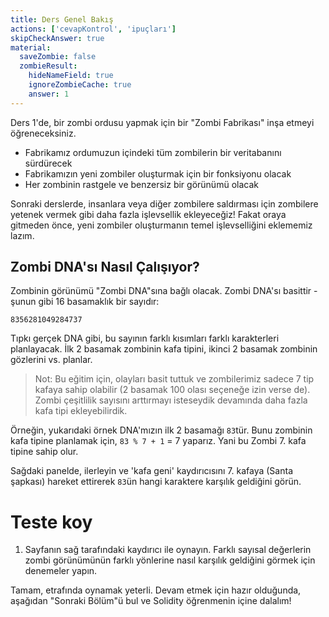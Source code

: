 ```yaml
---
title: Ders Genel Bakış
actions: ['cevapKontrol', 'ipuçları']
skipCheckAnswer: true
material:
  saveZombie: false
  zombieResult:
    hideNameField: true
    ignoreZombieCache: true
    answer: 1
---
```


Ders 1'de, bir zombi ordusu yapmak için bir "Zombi Fabrikası" inşa etmeyi öğreneceksiniz.

* Fabrikamız ordumuzun içindeki tüm zombilerin bir veritabanını sürdürecek  
* Fabrikamızın yeni zombiler oluşturmak için bir fonksiyonu olacak  
* Her zombinin rastgele ve benzersiz bir görünümü olacak  

Sonraki derslerde, insanlara veya diğer zombilere saldırması için zombilere yetenek vermek gibi daha fazla işlevsellik ekleyeceğiz! Fakat oraya gitmeden önce, yeni zombiler oluşturmanın temel işlevselliğini eklememiz lazım.
  
## Zombi DNA'sı Nasıl Çalışıyor?

Zombinin görünümü "Zombi DNA"sına bağlı olacak. Zombi DNA'sı basittir - şunun gibi 16 basamaklık bir sayıdır:
 
```
8356281049284737
```

Tıpkı gerçek DNA gibi, bu sayının farklı kısımları farklı karakterleri planlayacak. İlk 2 basamak zombinin kafa tipini, ikinci 2 basamak zombinin gözlerini vs. planlar.

> Not: Bu eğitim için, olayları basit tuttuk ve zombilerimiz sadece 7 tip kafaya sahip olabilir (2 basamak 100 olası seçeneğe izin verse de). Zombi çeşitlilik sayısını arttırmayı isteseydik devamında daha fazla kafa tipi ekleyebilirdik.
 
Örneğin, yukarıdaki örnek DNA'mızın ilk 2 basamağı `83`tür. Bunu zombinin kafa tipine planlamak için, `83 % 7 + 1` = 7 yaparız. Yani bu Zombi 7. kafa tipine sahip olur.

Sağdaki panelde, ilerleyin ve 'kafa geni' kaydırıcısını 7. kafaya (Santa şapkası) hareket ettirerek `83`ün hangi karaktere karşılık geldiğini görün.

# Teste koy

1. Sayfanın sağ tarafındaki kaydırıcı ile oynayın. Farklı sayısal değerlerin zombi görünümünün farklı yönlerine nasıl karşılık geldiğini görmek için denemeler yapın.

Tamam, etrafında oynamak yeterli. Devam etmek için hazır olduğunda, aşağıdan "Sonraki Bölüm"ü bul ve Solidity öğrenmenin içine dalalım!
